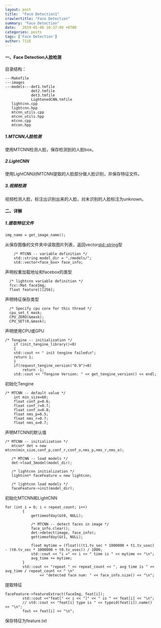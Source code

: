 ```yaml
---
layout: post
title:  "Face Detection1"
crawlertitle: "Face Detection"
summary: "Face Detection"
date:   2019-05-06 10:37:00 +0700
categories: posts
tags: ['Face Detection']
author: 711E
---
```


#### 一、Face Detection人脸检测

目录结构：
```
---Makefile
---images
---models---det1.tmfile
            det2.tmfile
            det3.tmfile
            LightenedCNN.tmfile
   lightcnn.cpp
   lightcnn.hpp
   mtcnn_utils.cpp
   mtcnn_utils.hpp
   mtcnn.cpp
   mtcnn.hpp
```

##### 1.MTCNN人脸检测
使用MTCNN检测人脸，保存检测到的人脸box。

##### 2.LightCNN
使用LightCNN对MTCNN提取的人脸部分做人脸识别，并保存特征文件。

##### 3.视频检测
视频检测人脸，标注出识别出来的人脸，对未识别的人脸标注为unknown。

#### 二、详解

##### 1.提取特征文件

```
img_name = get_image_name();
```
从保存图像的文件夹中读取图片列表，返回vector<std::string>型
```
    /* MTCNN -- variable definition */
    std::string model_dir = "./models/";
    std::vector<face_box> face_info;
```
声明权重加载地址和facebox的类型
```
  /* lightcnn variable definition */
  fcv::Mat faceImg;
  float feature[][256];
```
声明特征保存类型
```
  /* Specify cpu core for this thread */
  cpu_set_t mask;
  CPU_ZERO(&mask);
  CPU_SET(0,&mask);
```
声明使用CPU或GPU
```
/* Tengine -- initialization */
    if (init_tengine_library()<0)
    {
	std::cout << " init tengine failed\n";
	return 1;
    }
    if(request_tengine_version("0.9")<0)
        return -1;
    std::cout << "Tengine Version: " << get_tengine_version() << endl;
```
初始化Tengine
```
/* MTCNN -- default value */
    int min_size=60;
    float conf_p=0.6;
    float conf_r=0.7;
    float conf_o=0.8;
    float nms_p=0.5;
    float nms_r=0.7;
    float nms_o=0.7;
```
声明MTCNN的默认值
```
/* MTCNN -- initialization */
   mtcnn* det = new mtcnn(min_size,conf_p,conf_r,conf_o,nms_p,nms_r,nms_o);

   /* MTCNN -- load models */
   det->load_3model(model_dir);

   /* lightcnn initialization */
   lightcnn* faceFeature = new lightcnn;

   /* lightcnn load models */
   faceFeature->init(model_dir);
   ```
初始化MTCNN和LightCNN
```
for (int i = 0; i < repeat_count; i++)
        {
            gettimeofday(&t0, NULL);

            /* MTCNN -- detect faces in image */
            face_info.clear();
            det->detect(image, face_info);
            gettimeofday(&t1, NULL);

            float mytime = (float)((t1.tv_sec * 1000000 + t1.tv_usec) - (t0.tv_sec * 1000000 + t0.tv_usec)) / 1000;
            std::cout << "i =" << i << " time is " << mytime << "\n";
            avg_time += mytime;
        }
        std::cout << "repeat " << repeat_count << ", avg time is " << avg_time / repeat_count << " \n"
                << "detected face num: " << face_info.size() << "\n";
```
提取特征
```
faceFeature->featureExtract(faceImg, feat[i]);
        std::cout <<"feat[" << i << "]" << " is " << feat[i] << "\n";
        // std::cout << "feat[i] type is " << typeid(feat[i]).name() << "\n";
        fout << feat[i] << "\n";
```
保存特征为feature.txt
